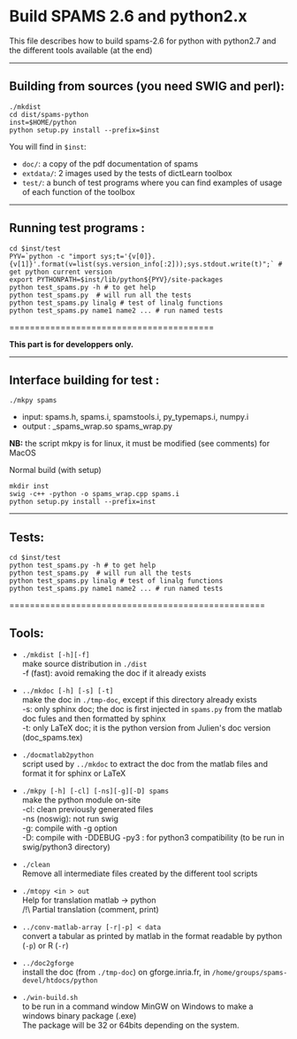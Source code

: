 # Build SPAMS 2.6 and python2.x

This file describes how to build spams-2.6 for python with python2.7 and the different tools available (at the end)

----------------------------------------
## Building from sources (you need SWIG and perl):
```
./mkdist
cd dist/spams-python
inst=$HOME/python
python setup.py install --prefix=$inst
```

You will find in `$inst`:
* `doc/`: a copy of the pdf documentation of spams
* `extdata/`: 2 images used by the tests of dictLearn toolbox
* `test/`: a bunch of test programs where you can find examples of usage of each function of the toolbox

----------------------------------------
## Running test programs :
```
cd $inst/test
PYV=`python -c "import sys;t='{v[0]}.{v[1]}'.format(v=list(sys.version_info[:2]));sys.stdout.write(t)";` # get python current version
export PYTHONPATH=$inst/lib/python${PYV}/site-packages
python test_spams.py -h # to get help
python test_spams.py  # will run all the tests
python test_spams.py linalg # test of linalg functions
python test_spams.py name1 name2 ... # run named tests
```

========================================

**This part is for developpers only.**

----------------------------------------
## Interface building for test :
```
./mkpy spams
```
* input: spams.h, spams.i, spamstools.i, py_typemaps.i, numpy.i
* output : _spams_wrap.so spams_wrap.py

**NB:** the script mkpy is for linux, it must be modified (see comments) for MacOS

Normal build (with setup)
```
mkdir inst
swig -c++ -python -o spams_wrap.cpp spams.i
python setup.py install --prefix=inst
```

--------------------
## Tests:
```
cd $inst/test
python test_spams.py -h # to get help
python test_spams.py  # will run all the tests
python test_spams.py linalg # test of linalg functions
python test_spams.py name1 name2 ... # run named tests
```

==================================================

## Tools:

* `./mkdist [-h][-f]`<br/>
  make source distribution in `./dist`<br/>
  -f (fast): avoid remaking the doc if it already exists

* `../mkdoc [-h] [-s] [-t]`<br/>
  make the doc in `./tmp-doc`, except if this directory already exists<br/>
  -s: only sphinx doc; the doc is first injected in `spams.py` from the matlab doc fules and then formatted by sphinx<br/>
  -t: only LaTeX doc; it is the python version from Julien's doc version (doc_spams.tex)

* `./docmatlab2python`<br/>
  script used by `../mkdoc` to extract the doc from the matlab files and format it for sphinx or LaTeX

* `./mkpy [-h] [-cl] [-ns][-g][-D] spams`<br/>
  make the python module on-site<br/>
  -cl: clean previously generated files<br/>
  -ns (noswig): not run swig<br/>
  -g: compile with -g option<br/>
  -D: compile with -DDEBUG
  -py3 : for python3 compatibility (to be run in swig/python3 directory)

* `./clean`<br/>
  Remove all intermediate files created by the different tool scripts

* `./mtopy <in > out`<br/>
  Help for translation matlab -> python<br/>
  /!\\ Partial translation (comment, print)

* `../conv-matlab-array [-r|-p] < data`<br/>
  convert a tabular as printed by matlab in the format readable by python (`-p`) or R (`-r`)

* `../doc2gforge`<br/>
  install the doc (from `./tmp-doc`) on gforge.inria.fr, in `/home/groups/spams-devel/htdocs/python`

* `./win-build.sh`<br/>
  to be run in a command window MinGW on Windows to make a windows binary package (.exe)<br/>
  The package will be 32 or 64bits depending on the system.
